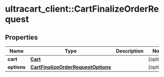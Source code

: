 # ultracart_client::CartFinalizeOrderRequest

## Properties
Name | Type | Description | Notes
------------ | ------------- | ------------- | -------------
**cart** | [**Cart**](Cart.md) |  | [optional] 
**options** | [**CartFinalizeOrderRequestOptions**](CartFinalizeOrderRequestOptions.md) |  | [optional] 


